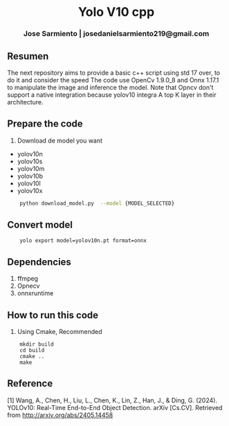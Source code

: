 <h1 align="center">Yolo V10 cpp</h1>

<h3 align="center"> Jose Sarmiento | josedanielsarmiento219@gmail.com</h3>


## Resumen

The next repository aims to provide a basic c++ script using std 17 over, to do it and consider the speed The code use OpenCv 1.9.0_8 and Onnx 1.17.1 to manipulate the image and inference the model. Note that Opncv don't support a native integration because yolov10 integra A top K layer in their architecture.



## Prepare the code 


1. Download de model you want 

  
  - yolov10n
  - yolov10s
  - yolov10m
  - yolov10b
  - yolov10l
  - yolov10x


```bash
    python download_model.py  --model {MODEL_SELECTED}
```

## Convert model

```
    yolo export model=yolov10n.pt format=onnx
```
## Dependencies 

1. ffmpeg
2. Opnecv
3. onnxruntime


## How to run this code 


1. Using Cmake, Recommended

```
    mkdir build
    cd build
    cmake ..
    make
```


## Reference 

[1] Wang, A., Chen, H., Liu, L., Chen, K., Lin, Z., Han, J., & Ding, G. (2024). YOLOv10: Real-Time End-to-End Object Detection. arXiv [Cs.CV]. Retrieved from http://arxiv.org/abs/2405.14458